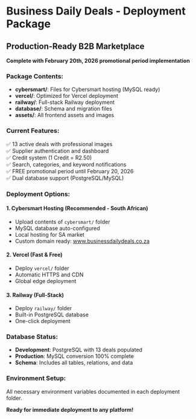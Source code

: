 # Business Daily Deals - Deployment Package

## Production-Ready B2B Marketplace
**Complete with February 20th, 2026 promotional period implementation**

### Package Contents:
- **cybersmart/**: Files for Cybersmart hosting (MySQL ready)
- **vercel/**: Optimized for Vercel deployment  
- **railway/**: Full-stack Railway deployment
- **database/**: Schema and migration files
- **assets/**: All frontend assets and images

### Current Features:
✅ 13 active deals with professional images  
✅ Supplier authentication and dashboard  
✅ Credit system (1 Credit = R2.50)  
✅ Search, categories, and keyword notifications  
✅ FREE promotional period until February 20, 2026  
✅ Dual database support (PostgreSQL/MySQL)  

### Deployment Options:

#### 1. Cybersmart Hosting (Recommended - South African)
- Upload contents of `cybersmart/` folder
- MySQL database auto-configured  
- Local hosting for SA market
- Custom domain ready: www.businessdailydeals.co.za

#### 2. Vercel (Fast & Free)
- Deploy `vercel/` folder
- Automatic HTTPS and CDN
- Global edge deployment

#### 3. Railway (Full-Stack)
- Deploy `railway/` folder  
- Built-in PostgreSQL database
- One-click deployment

### Database Status:
- **Development**: PostgreSQL with 13 deals populated
- **Production**: MySQL conversion 100% complete
- **Schema**: Includes all tables, relations, and data

### Environment Setup:
All necessary environment variables documented in each deployment folder.

**Ready for immediate deployment to any platform!**